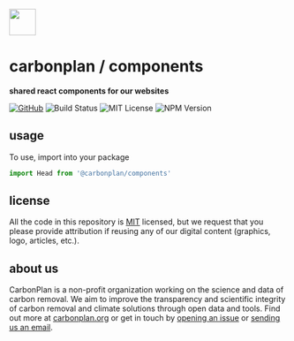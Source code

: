 <img
  src='https://carbonplan-assets.s3.amazonaws.com/monogram/dark-small.png'
  height='48'
/>

# carbonplan / components

**shared react components for our websites**

[![GitHub][github-badge]][github]
![Build Status][]
![MIT License][]
![NPM Version][]

[github]: https://github.com/carbonplan/components
[github-badge]: https://flat.badgen.net/badge/-/github?icon=github&label
[build status]: https://flat.badgen.net/github/checks/carbonplan/components
[mit license]: https://flat.badgen.net/badge/license/MIT/blue
[npm version]: https://flat.badgen.net/npm/v/@carbonplan/components

## usage

To use, import into your package

```js
import Head from '@carbonplan/components'
```

## license

All the code in this repository is [MIT](https://choosealicense.com/licenses/mit/) licensed, but we request that you please provide attribution if reusing any of our digital content (graphics, logo, articles, etc.).

## about us

CarbonPlan is a non-profit organization working on the science and data of carbon removal. We aim to improve the transparency and scientific integrity of carbon removal and climate solutions through open data and tools. Find out more at [carbonplan.org](https://carbonplan.org/) or get in touch by [opening an issue](https://github.com/carbonplan/components/issues/new) or [sending us an email](mailto:hello@carbonplan.org).
